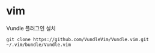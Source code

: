 # vim

Vundle 플러그인 설치

```
git clone https://github.com/VundleVim/Vundle.vim.git ~/.vim/bundle/Vundle.vim
```

